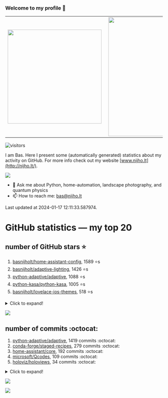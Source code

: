 ### Welcome to my profile 👋

<center>
  <table>
    <tr>
        <td><img width="300px" align="left" src="https://github-readme-stats.vercel.app/api/top-langs/?username=basnijholt&hide=TeX,Jupyter%20Notebook&layout=compact&theme=radical" /></td>
        <td><img align='right' src="https://github-readme-stats.vercel.app/api?username=basnijholt&show_icons=true&theme=radical" width="380"></td>
    </tr>
  </table>
</center>

![visitors](https://visitor-badge.glitch.me/badge?page_id=basnijholt.visitor-badge)

I am Bas. Here I present some (automatically generated) statistics about my activity on GitHub. For more info check out my website [www.nijho.lt](http://nijho.lt/).

![](https://www.nijho.lt/authors/admin/avatar_hu9e60e4b9bc120dfb6a666009f2878da6_182107_250x250_fill_q90_lanczos_center.jpg)

- 💬 Ask me about Python, home-automation, landscape photography, and quantum physics
- 📫 How to reach me: bas@nijho.lt

Last updated at 2024-01-17 12:11:33.587974.

# GitHub statistics — my top 20

## number of GitHub stars ⭐️

1. [basnijholt/home-assistant-config](https://github.com/basnijholt/home-assistant-config/), 1589 ⭐️s
2. [basnijholt/adaptive-lighting](https://github.com/basnijholt/adaptive-lighting/), 1426 ⭐️s
3. [python-adaptive/adaptive](https://github.com/python-adaptive/adaptive/), 1088 ⭐️s
4. [python-kasa/python-kasa](https://github.com/python-kasa/python-kasa/), 1005 ⭐️s
5. [basnijholt/lovelace-ios-themes](https://github.com/basnijholt/lovelace-ios-themes/), 518 ⭐️s
<details><summary>Click to expand!</summary>

6. [basnijholt/lovelace-ios-dark-mode-theme](https://github.com/basnijholt/lovelace-ios-dark-mode-theme/), 433 ⭐️s
7. [basnijholt/miflora](https://github.com/basnijholt/miflora/), 360 ⭐️s
8. [basnijholt/rsync-time-machine.py](https://github.com/basnijholt/rsync-time-machine.py/), 359 ⭐️s
9. [topocm/topocm_content](https://github.com/topocm/topocm_content/), 259 ⭐️s
10. [basnijholt/home-assistant-streamdeck-yaml](https://github.com/basnijholt/home-assistant-streamdeck-yaml/), 158 ⭐️s
11. [basnijholt/unidep](https://github.com/basnijholt/unidep/), 124 ⭐️s
12. [basnijholt/home-assistant-macbook-touch-bar](https://github.com/basnijholt/home-assistant-macbook-touch-bar/), 94 ⭐️s
13. [kwant-project/kwant](https://github.com/kwant-project/kwant/), 80 ⭐️s
14. [basnijholt/markdown-code-runner](https://github.com/basnijholt/markdown-code-runner/), 77 ⭐️s
15. [basnijholt/home-assistant-streamdeck-yaml-addon](https://github.com/basnijholt/home-assistant-streamdeck-yaml-addon/), 55 ⭐️s
16. [basnijholt/aiokef](https://github.com/basnijholt/aiokef/), 34 ⭐️s
17. [basnijholt/thesis-cover](https://github.com/basnijholt/thesis-cover/), 29 ⭐️s
18. [basnijholt/adaptive-scheduler](https://github.com/basnijholt/adaptive-scheduler/), 24 ⭐️s
19. [basnijholt/instacron](https://github.com/basnijholt/instacron/), 20 ⭐️s
20. [kwant-project/kwant-tutorial-2016](https://github.com/kwant-project/kwant-tutorial-2016/), 18 ⭐️s

</details>

![](https://github.com/basnijholt/basnijholt/raw/main/stars_over_time.png)

## number of commits :octocat:

1. [python-adaptive/adaptive](https://github.com/python-adaptive/adaptive/), 1419 commits :octocat:
2. [conda-forge/staged-recipes](https://github.com/conda-forge/staged-recipes/), 279 commits :octocat:
3. [home-assistant/core](https://github.com/home-assistant/core/), 192 commits :octocat:
4. [microsoft/Qcodes](https://github.com/microsoft/Qcodes/), 109 commits :octocat:
5. [holoviz/holoviews](https://github.com/holoviz/holoviews/), 34 commits :octocat:
<details><summary>Click to expand!</summary>

6. [jupyter/docker-stacks](https://github.com/jupyter/docker-stacks/), 10 commits :octocat:
7. [gdsfactory/gdsfactory](https://github.com/gdsfactory/gdsfactory/), 4 commits :octocat:
8. [pypa/hatch](https://github.com/pypa/hatch/), 1 commits :octocat:
9. [basnijholt/adaptive-talk](https://github.com/basnijholt/adaptive-talk/), 0 commits :octocat:
10. [conda-forge/conda-forge.github.io](https://github.com/conda-forge/conda-forge.github.io/), 0 commits :octocat:
11. [danobot/entity-controller](https://github.com/danobot/entity-controller/), 0 commits :octocat:
12. [basnijholt/conda-recipes](https://github.com/basnijholt/conda-recipes/), 0 commits :octocat:
13. [conda-forge/hpc05-feedstock](https://github.com/conda-forge/hpc05-feedstock/), 0 commits :octocat:
14. [robmarkcole/HASS-data-detective](https://github.com/robmarkcole/HASS-data-detective/), 0 commits :octocat:
15. [basnijholt/psychedelic-data-science](https://github.com/basnijholt/psychedelic-data-science/), 0 commits :octocat:
16. [basnijholt/nijho.lt](https://github.com/basnijholt/nijho.lt/), 0 commits :octocat:
17. [bdraco/ulid-transform](https://github.com/bdraco/ulid-transform/), 0 commits :octocat:
18. [conda-forge/scikit-optimize-feedstock](https://github.com/conda-forge/scikit-optimize-feedstock/), 0 commits :octocat:
19. [chelseybaker/iOSMessageExport](https://github.com/chelseybaker/iOSMessageExport/), 0 commits :octocat:
20. [tox-dev/azure-pipelines-template](https://github.com/tox-dev/azure-pipelines-template/), 0 commits :octocat:

</details>

![](https://github.com/basnijholt/basnijholt/raw/main/commits_per_hour.png)

![](https://github.com/basnijholt/basnijholt/raw/main/commits_per_weekday.png)

